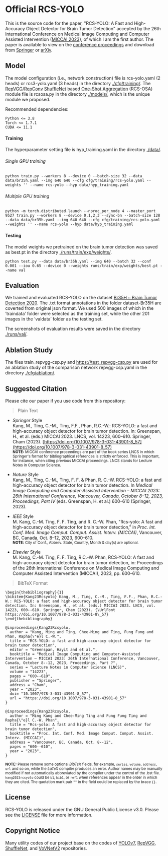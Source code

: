 # Official RCS-YOLO
This is the source code for the paper, "RCS-YOLO: A Fast and High-Accuracy Object Detector for Brain Tumor Detection" accepted by the 26th International Conference on Medical Image Computing and Computer Assisted Intervention ([MICCAI 2023](https://conferences.miccai.org/2023/en/)), of which I am the first author. The paper is available to view on the [conference proceedings](https://link.springer.com/chapter/10.1007/978-3-031-43901-8_57) and download from [Springer](https://link.springer.com/content/pdf/10.1007/978-3-031-43901-8_57?pdf=chapter%20toc) or [arXiv](https://arxiv.org/pdf/2307.16412.pdf).

## Model
The model configuration (i.e., network construction) file is rcs-yolo.yaml (2 heads) or rcs3-yolo.yaml (3 heads) in the directory [./cfg/training/](https://github.com/mkang315/RCS-YOLO/tree/main/cfg/training). The [RepVGG](https://openaccess.thecvf.com/content/CVPR2021/papers/Ding_RepVGG_Making_VGG-Style_ConvNets_Great_Again_CVPR_2021_paper.pdf)/[RepConv](https://arxiv.org/pdf/2207.02696.pdf) [ShuffleNet](https://openaccess.thecvf.com/content_ECCV_2018/papers/Ningning_Light-weight_CNN_Architecture_ECCV_2018_paper.pdf) based [One-Shot Aggregation](https://openaccess.thecvf.com/content_CVPR_2020/papers/Lee_CenterMask_Real-Time_Anchor-Free_Instance_Segmentation_CVPR_2020_paper.pdf) (RCS-OSA) module file is rcsosa.py in the directory [./models/](https://github.com/mkang315/RCS-YOLO/tree/main/models), which is the unique module we proposed.

Recommended dependencies:
```
Python <= 3.8
Torch <= 1.7.1
CUDA <= 11.1
```

#### Training

The hyperparameter setting file is hyp_training.yaml in the directory [./data/](https://github.com/mkang315/RCS-YOLO/tree/main/data).

###### Single GPU training
```
python train.py --workers 8 --device 0 --batch-size 32 --data data/br35h.yaml --img 640 640 --cfg cfg/training/rcs-yolo.yaml --weights '' --name rcs-yolo --hyp data/hyp_training.yaml
```

###### Multiple GPU training
```
python -m torch.distributed.launch --nproc_per_node 4 --master_port 9527 train.py --workers 8 --device 0,1,2,3 --sync-bn --batch-size 128 --data data/br35h.yaml --img 640 640 --cfg cfg/training/rcs-yolo.yaml --weights '' --name rcs-yolo --hyp data/hyp_training.yaml
```

#### Testing

The model weights we pretrained on the brain tumor detection was saved as best.pt in the directory [./runs/train/exp/weights/](https://github.com/mkang315/RCS-YOLO/tree/main/runs/train).
```
python test.py --data data/br35h.yaml --img 640 --batch 32 --conf 0.001 --iou 0.65 --device 0 --weights runs/train/exp/weights/best.pt --name val
```

## Evaluation
We trained and evaluated RCS-YOLO on the dataset [Br35H :: Brain Tumor Detection 2020](https://www.kaggle.com/datasets/ahmedhamada0/brain-tumor-detection). The .txt format annotations in the folder dataset-Br35H are coverted from original json format. We used 500 images of which in the ’traindata’ folder were selected as the training set, while the other 201 images in the ’valdata’ folder as the testing set. <br />

The screenshots of evaluation results were saved in the directory [./runs/val/](https://github.com/mkang315/RCS-YOLO/tree/main/runs/val).

## Ablation Study

The files train_repvgg-csp.py and https://test_repvgg-csp.py are used for an ablation study of the comparison network repvgg-csp.yaml in the directory [./cfg/ablation/](https://github.com/mkang315/RCS-YOLO/tree/main/cfg/ablation).

## Suggested Citation
Please cite our paper if you use code from this repository:
> Plain Text

- *Springer* Style</br>
Kang, M., Ting, C.-M., Ting, F.F., Phan, R.C.-W.: RCS-YOLO: a fast and high-accuracy object detector for brain tumor detection. In: Greenspan, H., et al. (eds.) MICCAI 2023. LNCS, vol. 14223, 600–610. Springer, Cham (2023). [https://doi.org/10.1007/978-3-031-43901-8_57](https://doi.org/10.1007/978-3-031-43901-8_57)</br>
<sup>**NOTE:** MICCAI conference proceedings are part of the book series LNCS in which Springer's format for bibliographical references is strictly enforced. This is important, for instance, when citing previous MICCAI proceedings. LNCS stands for Lecture Notes in Computer Science.</sup>

- *Nature* Style</br>
Kang, M., Ting, C.-M., Ting, F. F. & Phan, R. C.-W. RCS-YOLO: a fast and high-accuracy object detector for brain tumor detection. In *Medical Image Computing and Computer-Assisted Intervention – MICCAI 2023: 26th International Conference, Vancouver, Canada, October 8–12, 2023, Proceedings, Part IV* (eds. Greenspan, H. et al.) 600–610 (Springer, 2023).</br>

- *IEEE* Style</br>
M. Kang, C.-M. Ting, F. F. Ting, and R. C.-W. Phan, "Rcs-yolo: A fast and high-accuracy object detector for brain tumor detection," in *Proc. Int. Conf. Med. Image Comput. Comput. Assist. Interv. (MICCAI)*, Vancouver, BC, Canada, Oct. 8–12, 2023, 600–610.</br>
<sup>**NOTE:** City of Conf., Abbrev. State, Country, Month & day(s) are optional.</sup>

- *Elsevier* Style</br>
M. Kang, C.-M. Ting, F. F. Ting, R.C.-W. Phan, RCS-YOLO: A fast and high-accuracy object detector for brain tumor detection, in: Proceedings of the 26th International Conference on Medical Image Computing and Computer Assisted Intervention (MICCAI), 2023, pp. 600–610.</br>

> BibTeX Format</br>
```
\begin{thebibliography}{1}
\bibitem{Kang23Rcsyolo} Kang, M., Ting, C.-M., Ting, F.F., Phan, R.C.-W.: RCS-YOLO: a fast and high-accuracy object detector for brain tumor detection. In: Greenspan, H., et al. (eds.) MICCAI 2023. LNCS, vol. 14223, 600--610. Springer, Cham (2023). {\UrlFont https://doi.org/10.1007/978-3-031-43901-8\_57}
\end{thebibliography}
```
```
@inproceedings{Kang23Rcsyolo,
  author = "Kang, Ming and Ting, Chee-Ming and Ting, Fung Fung and Phan, Rapha{\"e}l C.-W.",
  title = "RCS-YOLO: a fast and high-accuracy object detector for brain tumor detection",
  editor = "Greenspan, Hayit and et al.",
  booktitle = "Medical Image Computing and Computer-Assisted Intervention – MICCAI 2023: 26th International Conference, Vancouver, Canada, October 8--12, 2023, Proceedings, Part ?",
  series = "Lecture Notes in Computer Science (LNCS)",
  volume = "14223",
  pages = "600--610",
  publisher = "Springer",
  address = "Cham",
  year = "2023",
  doi= "10.1007/978-3-031-43901-8_57",
  url = "https://doi.org/10.1007/978-3-031-43901-8_57"
}
```
```
@inproceedings{Kang23Rcsyolo,
  author = "Ming Kang and Chee-Ming Ting and Fung Fung Ting and Rapha{\"e}l C.-W. Phan",
  title = "Rcs-yolo: A fast and high-accuracy object detector for brain tumor detection",
  booktitle = "Proc. Int. Conf. Med. Image Comput. Comput. Assist. Interv. (MICCAI)",
  address = "Vancouver, BC, Canada, Oct. 8--12",
  pages = "600--610",
  year = "2023",
}
```
<sup>**NOTE:** Please remove some optional *BibTeX* fields, for example, `series`, `volume`, `address`, `url` and so on, while the *LaTeX* compiler produces an error. Author names may be manually modified if not automatically abbreviated by the compiler under the control of the .bst file. `kang2023rcsyolo` could be `b1`, `bib1`, or `ref1` when references appear in the order in which they are cited. The quotation mark pair `""` in the field could be replaced by the brace `{}`. </sup>

## License
RCS-YOLO is released under the GNU General Public License v3.0. Please see the [LICENSE](https://github.com/mkang315/RCS-YOLO/blob/main/LICENSE) file for more information.

## Copyright Notice
Many utility codes of our project base on the codes of [YOLOv7](https://github.com/WongKinYiu/yolov7), [RepVGG](https://github.com/DingXiaoH/RepVGG), [ShuffleNet](https://github.com/megvii-model/ShuffleNet-Series), and [VoVNetV2](https://github.com/youngwanLEE/vovnet-detectron2) repositories.
